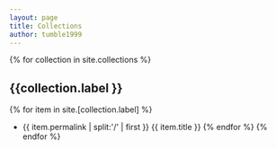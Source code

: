```yaml
---
layout: page
title: Collections
author: tumble1999
---
```


{% for collection in site.collections %}
## {{collection.label }}
{% for item in site.[collection.label] %}
* {{ item.permalink | split:'/' | first }} {{ item.title }}
{% endfor %}
{% endfor %}
